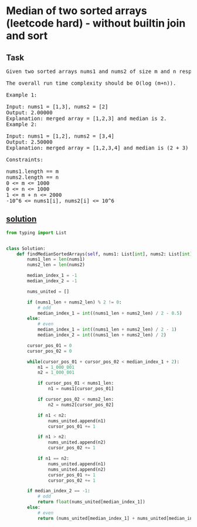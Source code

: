 # Median of two sorted arrays (leetcode hard) - without builtin join and sort

## Task

<pre>
Given two sorted arrays nums1 and nums2 of size m and n respectively, return the median of the two sorted arrays.

The overall run time complexity should be O(log (m+n)).

Example 1:

Input: nums1 = [1,3], nums2 = [2]
Output: 2.00000
Explanation: merged array = [1,2,3] and median is 2.
Example 2:

Input: nums1 = [1,2], nums2 = [3,4]
Output: 2.50000
Explanation: merged array = [1,2,3,4] and median is (2 + 3) / 2 = 2.5.

Constraints:

nums1.length == m
nums2.length == n
0 <= m <= 1000
0 <= n <= 1000
1 <= m + n <= 2000
-10^6 <= nums1[i], nums2[i] <= 10^6
</pre>

## [solution](https://github.com/antovk/test-tasks/blob/main/median-of-two-sorted-arrays/solution.py)

```python
from typing import List


class Solution:
    def findMedianSortedArrays(self, nums1: List[int], nums2: List[int]) -> float:
        nums1_len = len(nums1)
        nums2_len = len(nums2)

        median_index_1 = -1
        median_index_2 = -1

        nums_united = []

        if (nums1_len + nums2_len) % 2 != 0:
            # odd
            median_index_1 = int((nums1_len + nums2_len) / 2 - 0.5)
        else:
            # even
            median_index_1 = int((nums1_len + nums2_len) / 2 - 1)
            median_index_2 = int((nums1_len + nums2_len) / 2)

        cursor_pos_01 = 0
        cursor_pos_02 = 0

        while(cursor_pos_01 + cursor_pos_02 < median_index_1 + 2):
            n1 = 1_000_001
            n2 = 1_000_001

            if cursor_pos_01 < nums1_len:
                n1 = nums1[cursor_pos_01]

            if cursor_pos_02 < nums2_len:
                n2 = nums2[cursor_pos_02]

            if n1 < n2:
                nums_united.append(n1)
                cursor_pos_01 += 1

            if n1 > n2:
                nums_united.append(n2)
                cursor_pos_02 += 1

            if n1 == n2:
                nums_united.append(n1)
                nums_united.append(n2)
                cursor_pos_01 += 1
                cursor_pos_02 += 1

        if median_index_2 == -1:
            # odd
            return float(nums_united[median_index_1])
        else:
            # even
            return (nums_united[median_index_1] + nums_united[median_index_2]) / 2
```
